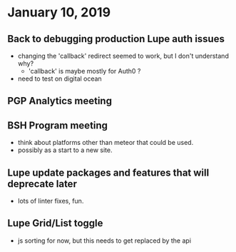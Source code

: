 # January 10, 2019

## Back to debugging production Lupe auth issues
- changing the 'callback' redirect seemed to work, but I don't understand why? 
  - 'callback' is maybe mostly for Auth0 ?
- need to test on digital ocean

## PGP Analytics meeting

## BSH Program meeting
- think about platforms other than meteor that could be used.
- possibly as a start to a new site. 

## Lupe update packages and features that will deprecate later
- lots of linter fixes, fun. 

## Lupe Grid/List toggle
- js sorting for now, but this needs to get replaced by the api